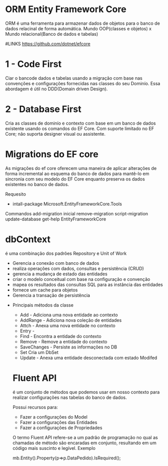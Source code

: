 # ORM Entity Framework Core
ORM é uma ferramenta para armazenar dados de objetos para o banco de dados relacinal de forma automática.
Mundo OOP(classes e objetos) x Mundo relacional(Banco de dados e tabelas)


#LINKS
https://github.com/dotnet/efcore


# 1 - Code First
Ciar o bancode dados e tabelas usando a migração com base nas convenções e configurações fornecidas nas classes do seu Dominío.
Essa abordagem é útil no DDD(Domain driven Design).

# 2 - Database First
Cria as classes de dominío e contexto com base em um banco de dados existente usando os comandos do EF Core.
Com suporte limitado no EF Core; não suporta designer visual ou assistente.

# Migrations do EF core
As migrações do ef core oferecem uma maneira de aplicar alterações de forma incremental ao esquema do banco de dados para mantê-lo em sincronia com seu modelo do EF Core enquanto preserva os dados existentes no banco de dados.

Requesito
- intall-package Microsoft.EntityFrameworkCore.Tools

Commandos
add-migration inicial
remove-migration
script-migration
update-database
get-help EntityFrameworkCore


# dbContext 
é uma combinação dos padrões Repository e Unit of Work
- Gerencia a conexão com banco de dados
- realiza operações com dados, consultas e persistência (CRUD)
- gerencia a mudança de estado das entidades
- criar o modelo conceitual com base na configuração e convenção
- mapea os resultados das consultas SQL para as instância das entidades
- fornece um cache para objetos
- Gerencia a transação de persistência

* Principais métodos da classe 
   - Add - Adiciona uma nova entidade ao contexto
   - AddRange - Adiciona nova coleção de entidades
   - Attch - Anexa uma nova entidade no contexto
   - Entry - 
   - Find - Encontra a entidade do contexto
   - Remove - Remove a entidade do contexto
   - SaveChanges - Persiste as informações no DB
   - Set Cria um DbSet<t>
   - Update - Anexa uma entidade desconectada com estado Modifed


   # Fluent API
   é um conjunto de métodos que podemos usar em nosso contexto para realizar configurações nas tabelas do banco de dados.

    Possui recursos para:
    - Fazer a configurações do Model
    - Fazer a configurações das Entidades
    - Fazer a configurações de Propriedades

    O termo Fluent API refere-se a um padrão de programação no qual as chamadas de método são encaradas em conjunto, resultando em um código mais suscinto e legível.
    Exemplo

    mb.Entity<Produto>().Property(p=>p.DataPedido).IsRequired();